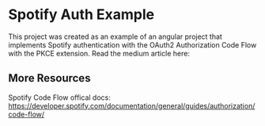 # Spotify Auth Example

This project was created as an example of an angular project that implements Spotify authentication with the OAuth2 Authorization Code Flow with the PKCE extension. Read the medium article here:

## More Resources

Spotify Code Flow offical docs: https://developer.spotify.com/documentation/general/guides/authorization/code-flow/
